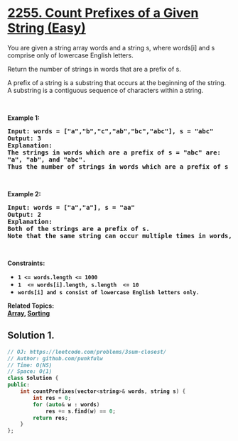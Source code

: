 # [2255. Count Prefixes of a Given String (Easy)]([https://leetcode.com/problems/3sum-closest](https://leetcode.com/problems/count-prefixes-of-a-given-string/))

<p>You are given a string array words and a string s, where words[i] and s comprise only of lowercase English letters.</p>

<p>Return the number of strings in words that are a prefix of s.</p>

<p>A prefix of a string is a substring that occurs at the beginning of the string. A substring is a contiguous sequence of characters within a string.</p>


<p>&nbsp;</p>
<p><strong>Example 1:</strong></p>

<pre><strong>Input: words = ["a","b","c","ab","bc","abc"], s = "abc"
<strong>Output:</strong> 3
<strong>Explanation:</strong> 
The strings in words which are a prefix of s = "abc" are:
"a", "ab", and "abc".
Thus the number of strings in words which are a prefix of s is 3.
</pre>

<p>&nbsp;</p>
<p><strong>Example 2:</strong></p>

<pre><strong>Input: words = ["a","a"], s = "aa"
<strong>Output:</strong> 2
<strong>Explanation:</strong> 
Both of the strings are a prefix of s. 
Note that the same string can occur multiple times in words, and it should be counted each time.
</pre>

<p>&nbsp;</p>
<p><strong>Constraints:</strong></p>

<ul>
	<li><code>1 &lt;= words.length &lt;= 1000</code></li>
	<li><code>1 &nbsp;&lt;= words[i].length, s.length &nbsp;&lt;= 10</code></li>
	<li><code>words[i] and s consist of lowercase English letters only.</code></li>
</ul>


**Related Topics**:  
[Array](https://leetcode.com/tag/array/), [Sorting](https://leetcode.com/tag/sorting/)

## Solution 1. 

```cpp
// OJ: https://leetcode.com/problems/3sum-closest/
// Author: github.com/punkfulw
// Time: O(NS)
// Space: O(1)
class Solution {
public:
    int countPrefixes(vector<string>& words, string s) {
        int res = 0;
        for (auto& w : words)
            res += s.find(w) == 0;
        return res; 
    }
};
```
